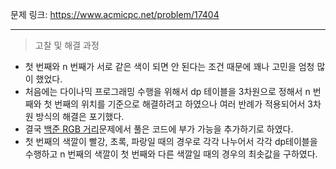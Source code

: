 문제 링크: https://www.acmicpc.net/problem/17404
- - -
> 고찰 및 해결 과정  
- 첫 번째와 n 번째가 서로 같은 색이 되면 안 된다는 조건 때문에 꽤나 고민을 엄청 많이 했었다.  
- 처음에는 다이나믹 프로그래밍 수행을 위해서 dp 테이블을 3차원으로 정해서 n 번째와 첫 번째의 위치를 기준으로 해결하려고 하였으나 여러 반례가 적용되어서 3차원 방식의 해결은 포기했다.  
- 결국 [백준 RGB 거리](https://github.com/vmfaldwntjd/Algorithm/blob/master/BaekjoonAlgorithm/%EC%9E%90%EB%B0%94/%5B%EB%B0%B1%EC%A4%80%201149%EB%B2%88%5DRGB%EA%B1%B0%EB%A6%AC/Main.java)문제에서 풀은 코드에 부가 가능을 추가하기로 하였다.  
- 첫 번째의 색깔이 빨강, 초록, 파랑일 때의 경우로 각각 나누어서 각각 dp테이블을 수행하고 n 번째의 색깔이 첫 번째와 다른 색깔일 때의 경우의 최솟값을 구하였다.  
